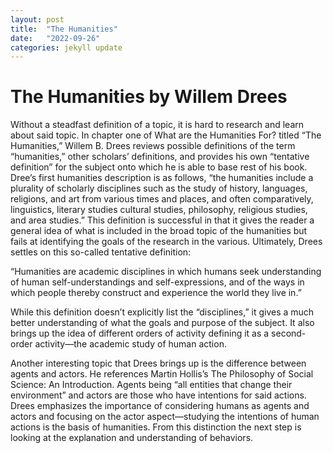 ```yaml
---
layout: post
title:  "The Humanities"
date:   "2022-09-26"
categories: jekyll update
---
```

# The Humanities by Willem Drees

Without a steadfast definition of a topic, it is hard to research and learn about said topic. In chapter one of What are the Humanities For? titled “The Humanities,” Willem B. Drees reviews possible definitions of the term “humanities,” other scholars’ definitions, and provides his own “tentative definition” for the subject onto which he is able to base rest of his book. Dree’s first humanities description is as follows, “the humanities include a plurality of scholarly disciplines such as the study of history, languages, religions, and art from various times and places, and often comparatively, linguistics, literary studies cultural studies, philosophy, religious studies, and area studies.” This definition is successful in that it gives the reader a general idea of what is included in the broad topic of the humanities but fails at identifying the goals of the research in the various. Ultimately, Drees settles on this so-called tentative definition: 

“Humanities are academic disciplines in which humans seek understanding of human self-understandings and self-expressions, and of the ways in which people thereby construct and experience the world they live in.”

While this definition doesn’t explicitly list the “disciplines,” it gives a much better understanding of what the goals and purpose of the subject. It also brings up the idea of different orders of activity defining it as a second-order activity—the academic study of human action. 

Another interesting topic that Drees brings up is the difference between agents and actors. He references Martin Hollis’s The Philosophy of Social Science: An Introduction. Agents being “all entities that change their environment” and actors are those who have intentions for said actions. Drees emphasizes the importance of considering humans as agents and actors and focusing on the actor aspect—studying the intentions of human actions is the basis of humanities. From this distinction the next step is looking at the explanation and understanding of behaviors.
